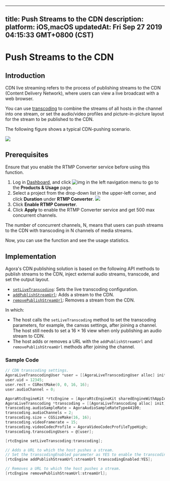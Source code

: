 
---
title: Push Streams to the CDN
description: 
platform: iOS,macOS
updatedAt: Fri Sep 27 2019 04:15:33 GMT+0800 (CST)
---
# Push Streams to the CDN
## Introduction

CDN live streaming refers to the process of publishing streams to the CDN (Content Delivery Network), where users can view a live broadcast with a web browser.

You can use [transcoding](https://docs.agora.io/en/Agora%20Platform/terms?platform=All%20Platforms#transcoding) to combine the streams of all hosts in the channel into one stream, or set the audio/video profiles and picture-in-picture layout for the stream to be published to the CDN.

The following figure shows a typical CDN-pushing scenario.

![](https://web-cdn.agora.io/docs-files/1550737392049)

## Prerequisites

Ensure that you enable the RTMP Converter service before using this function.

1. Log in [Dashboard](https://dashboard.agora.io/), and click ![img](https://web-cdn.agora.io/docs-files/1551260936285) in the left navigation menu to go to the **Products & Usage** page. 
2. Select a project from the drop-down list in the upper-left corner, and click **Duration** under **RTMP Converter**. 
![](https://web-cdn.agora.io/docs-files/1569302661254)
3. Click **Enable RTMP Converter**.
4. Click **Apply** to enable the RTMP Converter service and get 500 max concurrent channels.

<div class="alert note"> The number of concurrent channels, N, means that users can push streams to the CDN with transcoding in N channels of media streams. </div>

Now, you can use the function and see the usage statistics.


## Implementation

Agora's CDN publishing solution is based on the following API methods to publish streams to the CDN, inject external audio streams, transcode, and set the output layout.

-   [`setLiveTranscoding`](https://docs.agora.io/en/Audio%20Broadcast/API%20Reference/oc/Classes/AgoraRtcEngineKit.html#//api/name/setLiveTranscoding:): Sets the live transcoding configuration.
-   [`addPublishStreamUrl`](https://docs.agora.io/en/Audio%20Broadcast/API%20Reference/oc/Classes/AgoraRtcEngineKit.html#//api/name/addPublishStreamUrl:transcodingEnabled:): Adds a stream to the CDN.
-   [`removePublishStreamUrl`](https://docs.agora.io/en/Audio%20Broadcast/API%20Reference/oc/Classes/AgoraRtcEngineKit.html#//api/name/removePublishStreamUrl:): Removes a stream from the CDN.

In which:

-  The host calls the `setLiveTranscoding` method to set the transcoding parameters, for example, the canvas settings, after joining a channel. The host still needs to set a 16 &times; 16 view when only publishing an audio stream to CDN.
-  The host adds or removes a URL with the `addPublishStreamUrl` and `removePublishStreamUrl` methods after joining the channel.

### Sample Code

```objective-c
// CDN transcoding settings.
AgoraLiveTranscodingUser *user = [[AgoraLiveTranscodingUser alloc] init];
user.uid = 12345;
user.rect = CGRectMake(0, 0, 16, 16);
user.audioChannel = 0;

AgoraRtcEngineKit *rtcEngine = [AgoraRtcEngineKit sharedEngineWithAppId:@"" delegate:nil];
AgoraLiveTranscoding *transcoding = [[AgoraLiveTranscoding alloc] init];
transcoding.audioSampleRate = AgoraAudioSampleRateType44100;
transcoding.audioChannels = 2;
transcoding.size = CGSizeMake(16, 16);
transcoding.videoFramerate = 15;
transcoding.videoCodecProfile = AgoraVideoCodecProfileTypeHigh;
transcoding.transcodingUsers = @[user];

[rtcEngine setLiveTranscoding:transcoding];
```

```objective-c
// Adds a URL to which the host pushes a stream.
// Set the transcodingEnabled parameter as YES to enable the transcoding service. Once transcoding is enabled, you nee to set the live transcoding configurations by calling the setLiveTranscoding method. We do not recommend transcoding in the case of a single host.
[rtcEngine addPublishStreamUrl:streamUrl transcodingEnabled:YES];
```

```objective-c
// Removes a URL to which the host pushes a stream.
[rtcEngine removePublishStreamUrl:streamUrl];
```

